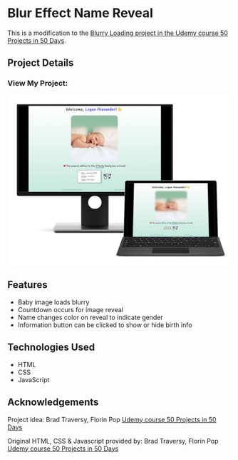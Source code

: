 # Blur Effect Name Reveal

This is a modification to the [Blurry Loading project in the Udemy course 50 Projects in 50 Days](https://www.udemy.com/course/50-projects-50-days/?src=sac&kw=50+projects+50+days).

## Project Details

### View My Project:

![Screenshot](img/smartmockups_bnrbe-copy.jpg)

## Features

- Baby image loads blurry
- Countdown occurs for image reveal
- Name changes color on reveal to indicate gender
- Information button can be clicked to show or hide birth info

## Technologies Used

- HTML
- CSS
- JavaScript

## Acknowledgements

Project idea: Brad Traversy, Florin Pop [Udemy course 50 Projects in 50 Days](https://www.udemy.com/course/50-projects-50-days/?src=sac&kw=50+projects+50+days)

Original HTML, CSS & Javascript provided by: Brad Traversy, Florin Pop [Udemy course 50 Projects in 50 Days](https://www.udemy.com/course/50-projects-50-days/?src=sac&kw=50+projects+50+days)